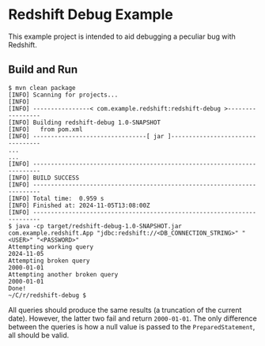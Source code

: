 # Redshift Debug Example

This example project is intended to aid debugging a peculiar bug with Redshift.

## Build and Run
```
$ mvn clean package
[INFO] Scanning for projects...
[INFO] 
[INFO] ----------------< com.example.redshift:redshift-debug >-----------------
[INFO] Building redshift-debug 1.0-SNAPSHOT
[INFO]   from pom.xml
[INFO] --------------------------------[ jar ]---------------------------------
...
...
[INFO] ------------------------------------------------------------------------
[INFO] BUILD SUCCESS
[INFO] ------------------------------------------------------------------------
[INFO] Total time:  0.959 s
[INFO] Finished at: 2024-11-05T13:08:00Z
[INFO] ------------------------------------------------------------------------
$ java -cp target/redshift-debug-1.0-SNAPSHOT.jar com.example.redshift.App "jdbc:redshift://<DB_CONNECTION_STRING>" "<USER>" "<PASSWORD>"
Attempting working query
2024-11-05
Attempting broken query
2000-01-01
Attempting another broken query
2000-01-01
Done!
~/C/r/redshift-debug $ 
```

All queries should produce the same results (a truncation of the current date). However, the latter two fail
and return `2000-01-01`.
The only difference between the queries is how a null value is passed to the `PreparedStatement`, all should be valid.